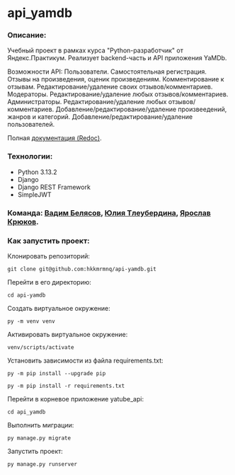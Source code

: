 # api_yamdb

### Описание:
Учебный проект в рамках курса "Python-разработчик" от Яндекс.Практикум.
Реализует backend-часть и API приложения YaMDb.

Возможности API:
Пользователи. Самостоятельная регистрация. Отзывы на произведения, оценик произведениям. Комментирование к отзывам. Редактирование/удаление своих отзывов/комментариев.
Модераторы. Редактирование/удаление любых отзывов/комментариев.
Администраторы. Редактирование/удаление любых отзывов/комментариев. Добавление/редактирование/удаление произвеедений, жанров и категорий. Добавление/редактирование/удаление пользователей.

Полная [документация (Redoc)](http://127.0.0.1:8000/redoc/#tag/USERS/operation/%D0%94%D0%BE%D0%B1%D0%B0%D0%B2%D0%BB%D0%B5%D0%BD%D0%B8%D0%B5%20%D0%BF%D0%BE%D0%BB%D1%8C%D0%B7%D0%BE%D0%B2%D0%B0%D1%82%D0%B5%D0%BB%D1%8F).

### Технологии:

- Python 3.13.2
- Django
- Django REST Framework
- SimpleJWT

### Команда: [Вадим Белясов](https://github.com/hkkmrmnq), [Юлия Тлеубердина](https://github.com/Tleuberdina), [Ярослав Крюков](https://github.com/yaralk).

### Как запустить проект:

Клонировать репозиторий:

```shell
git clone git@github.com:hkkmrmnq/api-yamdb.git
```

Перейти в его директорию:

```shell
cd api-yamdb
```

Cоздать виртуальное окружение:

```shell
py -m venv venv
```

Активировать виртуальное окружение:

```shell
venv/scripts/activate
```

Установить зависимости из файла requirements.txt:

```shell
py -m pip install --upgrade pip
```

```shell
py -m pip install -r requirements.txt
```

Перейти в корневое приложение yatube_api:

```shell
cd api_yamdb
```

Выполнить миграции:

```shell
py manage.py migrate
```

Запустить проект:

```shell
py manage.py runserver
```
